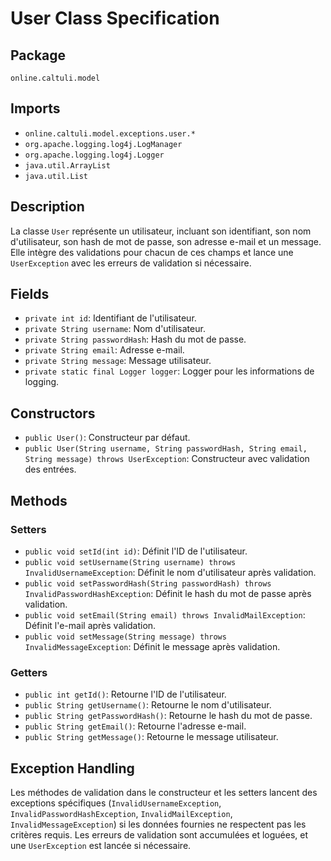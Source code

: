 # User Class Specification

## Package
`online.caltuli.model`

## Imports
- `online.caltuli.model.exceptions.user.*`
- `org.apache.logging.log4j.LogManager`
- `org.apache.logging.log4j.Logger`
- `java.util.ArrayList`
- `java.util.List`

## Description
La classe `User` représente un utilisateur, incluant son identifiant, son nom d'utilisateur,
son hash de mot de passe, son adresse e-mail et un message. Elle intègre des validations
pour chacun de ces champs et lance une `UserException` avec les erreurs de validation
si nécessaire.

## Fields
- `private int id`: Identifiant de l'utilisateur.
- `private String username`: Nom d'utilisateur.
- `private String passwordHash`: Hash du mot de passe.
- `private String email`: Adresse e-mail.
- `private String message`: Message utilisateur.
- `private static final Logger logger`: Logger pour les informations de logging.

## Constructors
- `public User()`: Constructeur par défaut.
- `public User(String username, String passwordHash, String email, String message) throws UserException`:
  Constructeur avec validation des entrées.

## Methods

### Setters
- `public void setId(int id)`: Définit l'ID de l'utilisateur.
- `public void setUsername(String username) throws InvalidUsernameException`:
  Définit le nom d'utilisateur après validation.
- `public void setPasswordHash(String passwordHash) throws InvalidPasswordHashException`:
  Définit le hash du mot de passe après validation.
- `public void setEmail(String email) throws InvalidMailException`:
  Définit l'e-mail après validation.
- `public void setMessage(String message) throws InvalidMessageException`:
  Définit le message après validation.

### Getters
- `public int getId()`: Retourne l'ID de l'utilisateur.
- `public String getUsername()`: Retourne le nom d'utilisateur.
- `public String getPasswordHash()`: Retourne le hash du mot de passe.
- `public String getEmail()`: Retourne l'adresse e-mail.
- `public String getMessage()`: Retourne le message utilisateur.

## Exception Handling
Les méthodes de validation dans le constructeur et les setters lancent des exceptions
spécifiques (`InvalidUsernameException`, `InvalidPasswordHashException`,
`InvalidMailException`, `InvalidMessageException`) si les données fournies ne
respectent pas les critères requis. Les erreurs de validation sont accumulées et
loguées, et une `UserException` est lancée si nécessaire.
